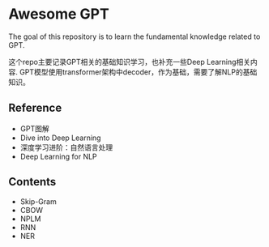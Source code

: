 # Awesome GPT

The goal of this repository is to learn the fundamental knowledge related to GPT.

这个repo主要记录GPT相关的基础知识学习，也补充一些Deep Learning相关内容.
GPT模型使用transformer架构中decoder，作为基础，需要了解NLP的基础知识。

## Reference

- GPT图解
- Dive into Deep Learning
- 深度学习进阶：自然语言处理
- Deep Learning for NLP

## Contents

- Skip-Gram
- CBOW
- NPLM
- RNN
- NER
